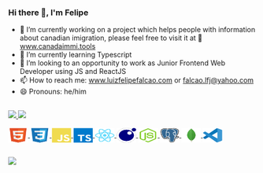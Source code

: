 ### Hi there 👋, I'm Felipe

- 🔭 I’m currently working on a project which helps people with information about canadian imigration, please feel free to visit it at  🍁 www.canadaimmi.tools
- 🌱 I’m currently learning Typescript
- 👯 I’m looking to an opportunity to work as Junior Frontend Web Developer using JS and ReactJS
- 📫 How to reach me: www.luizfelipefalcao.com or falcao.lfj@yahoo.com
- 😄 Pronouns: he/him
  
 ##
 
<div>
  <a href="https://github.com/luizfelipefalcao">
  <img height="180em" src="https://github-readme-stats.vercel.app/api?username=luizfelipefalcao&show_icons=true&theme=radical&include_all_commits=true&count_private=true"/>
  <img height="180em" src="https://github-readme-stats.vercel.app/api/top-langs/?username=luizfelipefalcao&layout=compact&langs_count=7&theme=radical"/>
</div>
<div style="display: inline_block"><br>
  <img align="center" alt="LF-HTML" height="30" width="40" src="https://raw.githubusercontent.com/devicons/devicon/master/icons/html5/html5-original.svg">
  <img align="center" alt="LF-CSS" height="30" width="40" src="https://raw.githubusercontent.com/devicons/devicon/master/icons/css3/css3-original.svg">
  <img align="center" alt="LF-Js" height="30" width="40" src="https://raw.githubusercontent.com/devicons/devicon/master/icons/javascript/javascript-plain.svg">
  <img align="center" alt="LF-Ts" height="30" width="40" src="https://raw.githubusercontent.com/devicons/devicon/master/icons/typescript/typescript-plain.svg">
  <img align="center" alt="LF-React" height="30" width="40" src="https://raw.githubusercontent.com/devicons/devicon/master/icons/react/react-original.svg">
  <img align="center" alt="LF-Lua" height="30" width="40" src="https://raw.githubusercontent.com/devicons/devicon/master/icons/lua/lua-original.svg">
  <img align="center" alt="LF-NodeJS" height="30" width="40" src="https://raw.githubusercontent.com/devicons/devicon/master/icons/nodejs/nodejs-original.svg">
  <img align="center" alt="LF-PostgreSQL" height="30" width="40" src="https://raw.githubusercontent.com/devicons/devicon/master/icons/postgresql/postgresql-original.svg">
  <img align="center" alt="LF-MongoDB" height="30" width="40" src="https://raw.githubusercontent.com/devicons/devicon/master/icons/mongodb/mongodb-original.svg">
  <img align="center" alt="LF-VSCode" height="30" width="40" src="https://raw.githubusercontent.com/devicons/devicon/master/icons/vscode/vscode-original.svg">
</div>
  
  ##
 
<div> 
  <a href="https://www.linkedin.com/in/luizfelipejfalcao" target="_blank"><img src="https://img.shields.io/badge/-LinkedIn-%230077B5?style=for-the-badge&logo=linkedin&logoColor=white" target="_blank"></a> 
</div>
